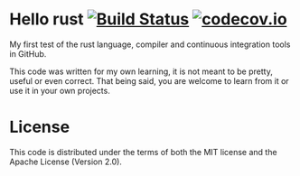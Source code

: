 # Hello rust [![Build Status](https://travis-ci.org/mirandadam/hello_rust.svg?branch=master)](https://travis-ci.org/mirandadam/hello_rust) [![codecov.io](http://codecov.io/gh/mirandadam/hello_rust/coverage.svg?branch=master)](http://codecov.io/gh/mirandadam/hello_rust?branch=master)

My first test of the rust language, compiler and continuous integration tools in GitHub.

This code was written for my own learning, it is not meant to be pretty, useful or even correct. That being said, you are welcome to learn from it or use it in your own projects.

# License
This code is distributed under the terms of both the MIT license and the Apache License (Version 2.0).
